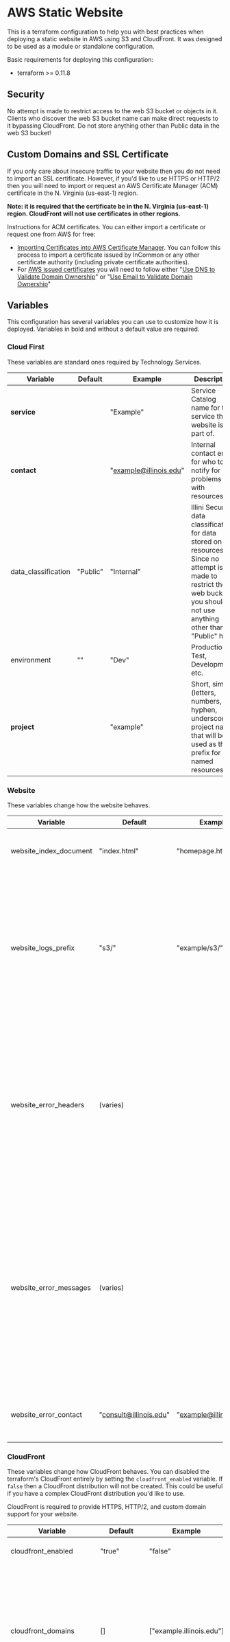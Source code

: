 # AWS Static Website

This is a terraform configuration to help you with best practices when
deploying a static website in AWS using S3 and CloudFront. It was
designed to be used as a module or standalone configuration.

Basic requirements for deploying this configuration:

* terraform >= 0.11.8

## Security

No attempt is made to restrict access to the web S3 bucket or objects
in it. Clients who discover the web S3 bucket name can make direct
requests to it bypassing CloudFront. Do not store anything other than
Public data in the web S3 bucket!

## Custom Domains and SSL Certificate

If you only care about insecure traffic to your website then you do
not need to import an SSL certificate. However, if you'd like to use
HTTPS or HTTP/2 then you will need to import or request an AWS
Certificate Manager (ACM) certificate in the N. Virginia (us-east-1)
region.

**Note: it is required that the certificate be in the N. Virginia
(us-east-1) region. CloudFront will not use certificates in other
regions.**

Instructions for ACM certificates. You can either import a certificate
or request one from AWS for free:

- [Importing Certificates into AWS Certificate Manager](https://docs.aws.amazon.com/acm/latest/userguide/import-certificate.html).
  You can follow this process to import a certificate issued by InCommon
  or any other certificate authority (including private certificate
  authorities).
- For [AWS issued certificates](https://docs.aws.amazon.com/acm/latest/userguide/gs-acm-request-public.html) you will need to follow either "[Use DNS to Validate Domain Ownership](https://docs.aws.amazon.com/acm/latest/userguide/gs-acm-validate-dns.html)"
  or "[Use Email to Validate Domain Ownership](https://docs.aws.amazon.com/acm/latest/userguide/gs-acm-validate-email.html)"

## Variables

This configuration has several variables you can use to customize how
it is deployed. Variables in bold and without a default value are
required.

### Cloud First

These variables are standard ones required by Technology Services.

| Variable                | Default  | Example                | Description |
| ----------------------- | -------- | ---------------------- | ----------- |
| **service**             |          | "Example"              | Service Catalog name for the service this website is a part of. |
| **contact**             |          | "example@illinois.edu" | Internal contact email for who to notify for problems with resources. |
| data_classification     | "Public" | "Internal"             | Illini Secure data classification for data stored on the resources. Since no attempt is made to restrict the web bucket you should not use anything other than "Public" here. |
| environment             | ""       | "Dev"                  | Production, Test, Development, etc. |
| **project**             |          | "example"              | Short, simple (letters, numbers, hyphen, underscore) project name that will be used as the prefix for all named resources. |

### Website

These variables change how the website behaves.

| Variable                | Default                | Example                | Description |
| ----------------------- | ---------------------- | ---------------------- | ----------- |
| website_index_document  | "index.html"           | "homepage.html"        | Filename to use when a URL requests a directory. |
| website_logs_prefix     | "s3/"                  | "example/s3/"          | Prefix to use when storing S3 logs in a logging bucket **(must end in a "/")**. You can use the same logging bucket for multiple services by changing this prefix. |
| website_error_headers   | (varies)               |                        | This is a map of HTTP Status Code to text to display in the header element of the error page. You can override individual header texts by changing this variable. |
| website_error_messages  | (varies)               |                        | This is a map of HTTP Status Code to text to display in the message element of the error page. Full HTML is allowed here. You can override individual message texts by changing this variable. |
| website_error_contact   | "consult@illinois.edu" | "example@illinois.edu" | Email address to list as the contact on error pages. |

### CloudFront

These variables change how CloudFront behaves. You can disabled the
terraform's CloudFront entirely by setting the `cloudfront_enabled`
variable. If `false` then a CloudFront distribution will not be
created. This could be useful if you have a complex CloudFront
distribution you'd like to use.

CloudFront is required to provide HTTPS, HTTP/2, and custom domain
support for your website.

| Variable                   | Default                | Example                  | Description |
| -------------------------- | ---------------------- | ------------------------ | ----------- |
| cloudfront_enabled         | "true"                 | "false"                  | Enable the managed CloudFront. |
| cloudfront_domains         | []                     | ["example.illinois.edu"] | List of custom domains for your website. Any custom domain will have to be requested using the standard process and then specified here. |
| cloudfront_certificate_arn | ""                     | (ACM cert arn)           | ARN of a certificate requested or imported into AWS Certificate Manager (ACM). This certificate must be in N. Virginia (us-east-1) for CloudFront to use it. If not specified then your website will not be available on HTTPS or HTTP/2. |
| cloudfront_min_ttl         | "0"                    | "3600"                   | Minimum allowed TTL for cached objects. |
| cloudfront_max_ttl         | "31536000"             | "86400"                  | Maximum allowed TTL for cached objects. |
| cloudfront_default_ttl     | "0"                    | "600"                    | Default amount of time to cache objects when otherwise not specified by the origin. You can change this value for specific files when uploading to the web S3 bucket by setting their Cache-Control metadata. |
| cloudfront_logs_prefix     | "cloudfront/"          | "example/cloudfront/"    | Prefix to use when storing CloudFront logs in a logging bucket **(must end in a "/")**. You can use the same logging bucket for multiple services by changing this prefix. |

### Logging

These variables change how logs are stored. You can choose to log to
an existing bucket or let the terraform create a logging bucket for
you. If the terraform creates a bucket then it is private.

| Variable                | Default                | Example                  | Description |
| ----------------------- | ---------------------- | ------------------------ | ----------- |
| logs_bucket             | ""                     | "example-logs"           | Name of the bucket to store logs in. If not provided then a new, private bucket will be created. |
| lgos_expire             | "30"                   | "90"                     | Number of days to wait before deleting log files. This is only used if `logs_bucket` is not specified. |

## Outputs

The terraform configuration outputs several values for you to use.

| Value | Description |
| ----------------- | ----------- |
| cloudfront_domain | Domain name of your static website. You can create a CNAME to this in DNS to use custom domains (if configured in `cloudfront_domains`). If you need to create A or AAAA records then you will have to use AWS Route53 with aliases to this domain. |
| website_bucket    | Name of the S3 bucket for your website content. |
| website_endpoint  | Domain name for your S3 bucket that handles website operations like index redirection. If you are using a custom CloudFront distribution then use this as a custom origin. |
